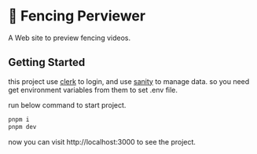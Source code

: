 # 🤺 Fencing Perviewer

A Web site to preview fencing videos.

## Getting Started

this project use [clerk](https://clerk.com/) to login, and use [sanity](https://www.sanity.io/) to manage data. so you need get environment variables from them to set .env file.

run below command to start project.

```bash
pnpm i
pnpm dev
```

now you can visit http://localhost:3000 to see the project.
